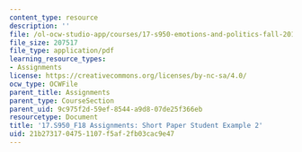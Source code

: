 ```yaml
---
content_type: resource
description: ''
file: /ol-ocw-studio-app/courses/17-s950-emotions-and-politics-fall-2018/21b2731704751107f5af2fb03cac9e47_MIT17_S950F18_ShortPaper2.pdf
file_size: 207517
file_type: application/pdf
learning_resource_types:
- Assignments
license: https://creativecommons.org/licenses/by-nc-sa/4.0/
ocw_type: OCWFile
parent_title: Assignments
parent_type: CourseSection
parent_uid: 9c975f2d-59ef-8544-a9d8-07de25f366eb
resourcetype: Document
title: '17.S950_F18 Assignments: Short Paper Student Example 2'
uid: 21b27317-0475-1107-f5af-2fb03cac9e47
---
```

